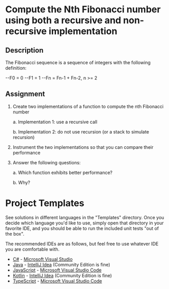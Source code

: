 # Compute the Nth Fibonacci number using  both a recursive and non-recursive implementation

## Description

The Fibonacci sequence is a sequence of integers with the following definition:

--F0 = 0
--F1 = 1
--Fn = Fn-1 + Fn-2, n >= 2

## Assignment

1. Create two implementations of a function to compute the nth Fibonacci number

    a. Implementation 1: use a recursive call 
    
    b. Implementation 2: do not use recursion (or a stack to simulate recursion)
    
2. Instrument the two implementations so that you can compare their performance

3. Answer the following questions:

    a. Which function exhibits better performance?
    
    b. Why?
    



# Project Templates

See solutions in different languages in the "Templates" directory. Once you decide which language you'd like to use,
simply open that directory in your favorite IDE, and you should be able to run the included unit tests "out of the box".

The recommended IDEs are as follows, but feel free to use whatever IDE you are comfortable with.

-   [C#](Templates/C#) - [Microsoft Visual Studio](https://visualstudio.microsoft.com/vs/community/)
-   [Java](Templates/Java) - [IntelliJ Idea](https://www.jetbrains.com/idea/download) (Community Edition is fine)
-   [JavaScript](Templates/JavaScript) - [Microsoft Visual Studio Code](https://code.visualstudio.com/)
-   [Kotlin](Templates/Kotlin) - [IntelliJ Idea](https://www.jetbrains.com/idea/download) (Community Edition is fine)
-   [TypeScript](Templates/TypeScript) - [Microsoft Visual Studio Code](https://code.visualstudio.com/)
